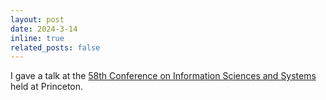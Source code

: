 ```yaml
---
layout: post
date: 2024-3-14
inline: true
related_posts: false
---
```


I gave a talk at the
[58th Conference on Information Sciences and Systems](https://ee-ciss.princeton.edu/)
held at Princeton.